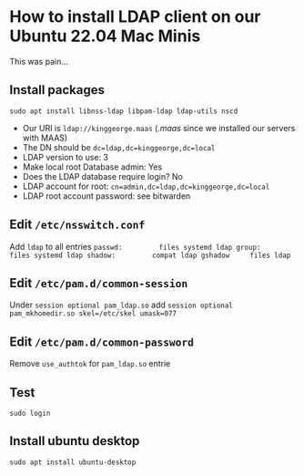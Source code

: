 # How to install LDAP client on our Ubuntu 22.04 Mac Minis
This was pain...

## Install packages

``sudo apt install libnss-ldap libpam-ldap ldap-utils nscd``

- Our URI is ``ldap://kinggeorge.maas`` (*.maas* since we installed our servers with MAAS)
- The DN should be ``dc=ldap,dc=kinggeorge,dc=local``
- LDAP version to use: 3
- Make local root Database admin: Yes
- Does the LDAP database require login? No
- LDAP account for root: ``cn=admin,dc=ldap,dc=kinggeorge,dc=local``
- LDAP root account password: see bitwarden

## Edit ``/etc/nsswitch.conf``

Add ``ldap`` to all entries
``
passwd:         files systemd ldap
group:          files systemd ldap
shadow:         compat ldap
gshadow		files ldap
``

## Edit ``/etc/pam.d/common-session``

Under ``session optional pam_ldap.so`` add
``session optional pam_mkhomedir.so skel=/etc/skel umask=077``

## Edit ``/etc/pam.d/common-password``

Remove ``use_authtok`` for ``pam_ldap.so`` entrie

## Test

``sudo login``

## Install ubuntu desktop

``sudo apt install ubuntu-desktop``

